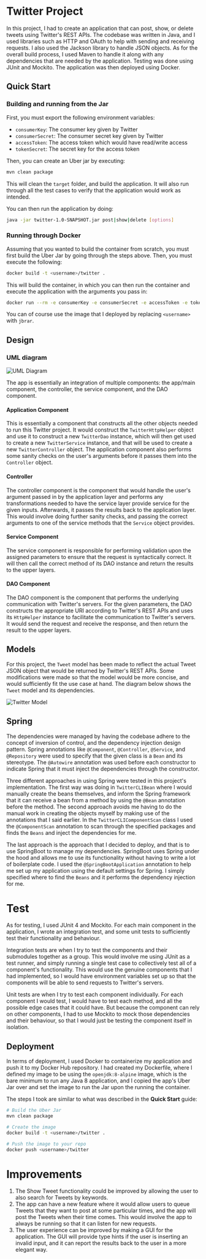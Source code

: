 # Twitter Project

In this project, I had to create an application that can post, show, or delete tweets using Twitter's REST APIs. The codebase was written in Java, and I used libraries such as HTTP and OAuth to help with sending and receiving requests. I also used the Jackson library to handle JSON objects. As for the overall build process, I used Maven to handle it along with any dependencies that are needed by the application. Testing was done using JUnit and Mockito. The application was then deployed using Docker.

## Quick Start

### Building and running from the Jar

First, you must export the following environment variables:

- `consumerKey`: The consumer key given by Twitter
- `consumerSecret`: The consumer secret key given by Twitter
- `accessToken`: The access token which would have read/write access
- `tokenSecret`: The secret key for the access token

Then, you can create an Uber jar by executing:

````bash
mvn clean package
````

This will clean the `target` folder, and build the application. It will also run through all the test cases to verify that the application would work as intended.

You can then run the application by doing:

````bash
java -jar twitter-1.0-SNAPSHOT.jar post|show|delete [options]
````

### Running through Docker

Assuming that you wanted to build the container from scratch, you must first build the Uber Jar by going through the steps above. Then, you must execute the following:

````bash
docker build -t <username>/twitter .
````

This will build the container, in which you can then run the container and execute the application with the arguments you pass in:

````bash
docker run --rm -e consumerKey -e consumerSecret -e accessToken -e tokenSecret <username>/twitter show|post|delete [options]
````

You can of course use the image that I deployed by replacing `<username>` with `jbrar`.

## Design

### UML diagram

![UML Diagram](./assets/twitter_uml_diagram.png)

The app is essentially an integration of multiple components: the app/main component, the controller, the service component, and the DAO component.

#### Application Component

This is essentially a component that constructs all the other objects needed to run this Twitter project. It would construct the `TwitterHttpHelper` object and use it to construct a new `TwitterDao` instance, which will then get used to create a new `TwitterService` instance, and that will be used to create a new `TwitterController` object. The application component also performs some sanity checks on the user's arguments before it passes them into the `Controller` object.

#### Controller

The controller component is the component that would handle the user's argument passed in by the application layer and performs any transformations needed to have the service layer provide service for the given inputs. Afterwards, it passes the results back to the application layer. This would involve doing further sanity checks, and passing the correct arguments to one of the service methods that the `Service` object provides.

#### Service Component

The service component is responsible for performing validation upon the assigned parameters to ensure that the request is syntactically correct. It will then call the correct method of its DAO instance and return the results to the upper layers.

#### DAO Component

The DAO component is the component that performs the underlying communication with Twitter's servers. For the given parameters, the DAO constructs the appropriate URI according to Twitter's REST APIs and uses its `HttpHelper` instance to facilitate the communication to Twitter's servers. It would send the request and receive the response, and then return the result to the upper layers.

## Models

For this project, the `Tweet` model has been made to reflect the actual Tweet JSON object that would be returned by Twitter's REST APIs. Some modifications were made so that the model would be more concise, and would sufficiently fit the use case at hand. The diagram below shows the `Tweet` model and its dependencies.

![Twitter Model](./assets/twitter_model.png)

## Spring

The dependencies were managed by having the codebase adhere to the concept of inversion of control, and the dependency injection design pattern. Spring annotations like `@Component`, `@Controller`, `@Service`, and `@Repository` were used to specify that the given class is a `Bean` and its stereotype. The `@Autowire` annotation was used before each constructor to indicate Spring that it must inject the dependencies through the constructor.

Three different approaches in using Spring were tested in this project's implementation. The first way was doing in `TwitterCLIBean` where I would manually create the beans themselves, and inform the Spring framework that it can receive a bean from a method by using the `@Bean` annotation before the method. The second approach avoids me having to do the manual work in creating the objects myself by making use of the annotations that I said earlier. In the `TwitterCLIComponentScan` class I used the `@ComponentScan` annotation to scan through the specified packages and finds the `Beans` and inject the dependencies for me.

The last approach is the approach that I decided to deploy, and that is to use SpringBoot to manage my dependencies. SpringBoot uses Spring under the hood and allows me to use its functionality without having to write a lot of boilerplate code. I used the `@SpringBootApplication` annotation to help me set up my application using the default settings for Spring. I simply specified where to find the `Beans` and it performs the dependency injection for me.

# Test

As for testing, I used JUnit 4 and Mockito. For each main component in the application, I wrote an integration test, and some unit tests to sufficiently test their functionality and behaviour.

Integration tests are when I try to test the components and their submodules together as a group. This would involve me using JUnit as a test runner, and simply running a single test case to collectively test all of a component's functionality. This would use the genuine components that I had implemented, so I would have environment variables set up so that the components will be able to send requests to Twitter's servers.

Unit tests are when I try to test each component individually. For each component I would test, I would have to test each method, and all the possible edge cases that it could have. But because the component can rely on other components, I had to use Mockito to mock those dependencies and their behaviour, so that I would just be testing the component itself in isolation.

## Deployment

In terms of deployment, I used Docker to containerize my application and push it to my Docker Hub repository. I had created my Dockerfile, where I defined my image to be using the `openjdk:8-alpine` image, which is the bare minimum to run any Java 8 application, and I copied the app's Uber Jar over and set the image to run the Jar upon the running the container.

The steps I took are similar to what was described in the **Quick Start** guide:

````bash
# Build the Uber Jar
mvn clean package

# Create the image
docker build -t <username>/twitter .

# Push the image to your repo
docker push <username>/twitter
````

# Improvements

1. The Show Tweet functionality could be improved by allowing the user to also search for Tweets by keywords.
2. The app can have a new feature where it would allow users to queue Tweets that they want to post at some particular times, and the app will post the Tweets when their time comes. This would involve the app to always be running so that it can listen for new requests.
3. The user experience can be improved by making a GUI for the application. The GUI will provide type hints if the user is inserting an invalid input, and it can report the results back to the user in a more elegant way.
